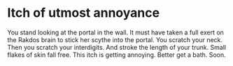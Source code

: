 # Itch of utmost annoyance

You stand looking at the portal in the wall. It must have taken a full exert on
the Rakdos brain to stick her scythe into the portal. You scratch your neck.
Then you scratch your interdigits. And stroke the length of your trunk. Small
flakes of skin fall free. This itch is getting annoying. Better get a bath.
Soon.
